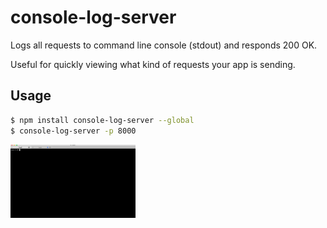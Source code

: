 # console-log-server
Logs all requests to command line console (stdout) and responds 200 OK.

Useful for quickly viewing what kind of requests your app is sending.

## Usage

```sh
$ npm install console-log-server --global
$ console-log-server -p 8000
```

<img src="./resources/console-log-server-demo.gif" alt="Demo" style="width: 200px;"/>
